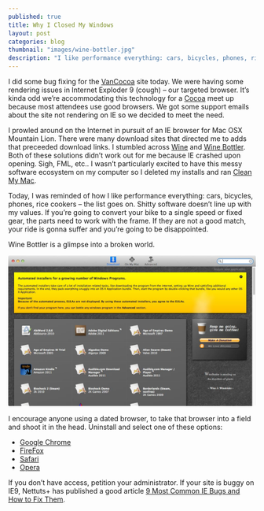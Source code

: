 ```yaml
---
published: true
title: Why I Closed My Windows
layout: post
categories: blog
thumbnail: "images/wine-bottler.jpg"
description: "I like performance everything: cars, bicycles, phones, rice cookers, etc.. Wine and Wine Bottler don’t line up with my values."
---
```

I did some bug fixing for the [VanCocoa](http://www.vancocoa.com) site today. We were having some rendering issues in Internet Exploder 9 (cough) – our targeted browser. It’s kinda odd we’re accommodating this technology for a [Cocoa](https://developer.apple.com/technologies/mac/cocoa.html) meet up because most attendees use good browsers. We got some support emails about the site not rendering on IE so we decided to meet the need.

I prowled around on the Internet in pursuit of an IE browser for Mac OSX Mountain Lion. There were many download sites that directed me to adds that preceeded download links. I stumbled across [Wine](http://wiki.winehq.org/MacOSX) and [Wine Bottler](http://winebottler.kronenberg.org/). Both of these solutions didn’t work out for me because IE crashed upon opening. Sigh, FML, etc.. I wasn’t particularly excited to have this messy software ecosystem on my computer so I deleted my installs and ran [Clean My Mac](http://macpaw.com/cleanmymac).

Today, I was reminded of how I like performance everything: cars, bicycles, phones, rice cookers – the list goes on. Shitty software doesn’t line up with my values. If you’re going to convert your bike to a single speed or fixed gear, the parts need to work with the frame. If they are not a good match, your ride is gonna suffer and you’re going to be disappointed.

Wine Bottler is a glimpse into a broken world.

<img src="/images/wine-bottler.jpg" alt="A screenshot of the Wine Bottler interface." width="1024"/>

I encourage anyone using a dated browser, to take that browser into a field and shoot it in the head. Uninstall and select one of these options:

<ul class="list">
<li><a href="https://www.google.com/intl/en/chrome/browser/" target="_blank">Google Chrome</a></li>
<li><a href="http://www.mozilla.org/en-US/firefox/new/" target="_blank">FireFox</a></li>
<li><a href="http://support.apple.com/kb/dl1531" taget="_blank">Safari</a></li>
<li><a href="http://www.opera.com/computer/mac" target="_blank">Opera</a></li>
</ul>

If you don’t have access, petition your administrator. If your site is buggy on IE9, Nettuts+ has published a good article [9 Most Common IE Bugs and How to Fix Them](http://net.tutsplus.com/tutorials/html-css-techniques/9-most-common-ie-bugs-and-how-to-fix-them/).
